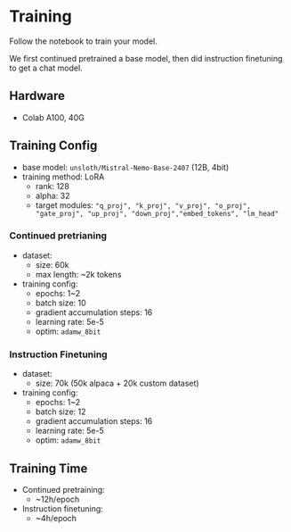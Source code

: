 # Training

Follow the notebook to train your model.

We first continued pretrained a base model, then did instruction finetuning to get a chat model.


## Hardware

- Colab A100, 40G

## Training Config

- base model: `unsloth/Mistral-Nemo-Base-2407` (12B, 4bit)
- training method: LoRA
    - rank: 128
    - alpha: 32
    - target modules: `"q_proj", "k_proj", "v_proj", "o_proj", "gate_proj", "up_proj", "down_proj","embed_tokens", "lm_head"`

### Continued pretrianing
- dataset:
  - size: 60k
  - max length: ~2k tokens
- training config:
  - epochs: 1~2
  - batch size: 10
  - gradient accumulation steps: 16
  - learning rate: 5e-5
  - optim: `adamw_8bit`

### Instruction Finetuning
- dataset:
  - size: 70k (50k alpaca + 20k custom dataset)
- training config:
    - epochs: 1~2
    - batch size: 12
    - gradient accumulation steps: 16
    - learning rate: 5e-5
    - optim: `adamw_8bit`

## Training Time

- Continued pretraining:
  - ~12h/epoch
- Instruction finetuning:
  - ~4h/epoch




